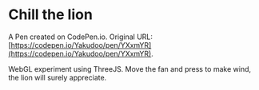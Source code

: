 # Chill the lion

A Pen created on CodePen.io. Original URL: [https://codepen.io/Yakudoo/pen/YXxmYR](https://codepen.io/Yakudoo/pen/YXxmYR).

WebGL experiment using ThreeJS. Move the fan and press to make wind, the lion will surely appreciate.
